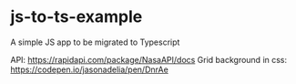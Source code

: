 # js-to-ts-example
A simple JS app to be migrated to Typescript

API: https://rapidapi.com/package/NasaAPI/docs
Grid background in css: https://codepen.io/jasonadelia/pen/DnrAe